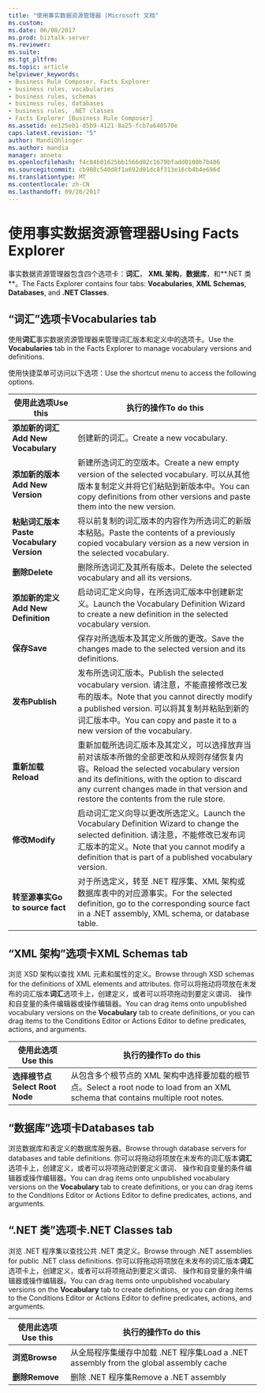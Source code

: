 ```yaml
---
title: "使用事实数据资源管理器 |Microsoft 文档"
ms.custom: 
ms.date: 06/08/2017
ms.prod: biztalk-server
ms.reviewer: 
ms.suite: 
ms.tgt_pltfrm: 
ms.topic: article
helpviewer_keywords:
- Business Rule Composer, Facts Explorer
- business rules, vocabularies
- business rules, schemas
- business rules, databases
- business rules, .NET classes
- Facts Explorer [Business Rule Composer]
ms.assetid: ee125eb1-d5b9-4121-8a25-fcb7a640570e
caps.latest.revision: "5"
author: MandiOhlinger
ms.author: mandia
manager: anneta
ms.openlocfilehash: f4c84b01625bb1566d02c1679bfadd0100b7b406
ms.sourcegitcommit: cb908c540d8f1a692d01dc8f313e16cb4b4e696d
ms.translationtype: MT
ms.contentlocale: zh-CN
ms.lasthandoff: 09/20/2017
---
```

# <a name="using-facts-explorer"></a><span data-ttu-id="951a5-102">使用事实数据资源管理器</span><span class="sxs-lookup"><span data-stu-id="951a5-102">Using Facts Explorer</span></span>
<span data-ttu-id="951a5-103">事实数据资源管理器包含四个选项卡：**词汇**， **XML 架构**，**数据库**，和**.NET 类**。</span><span class="sxs-lookup"><span data-stu-id="951a5-103">The Facts Explorer contains four tabs: **Vocabularies**, **XML Schemas**, **Databases**, and **.NET Classes**.</span></span>  
  
## <a name="vocabularies-tab"></a><span data-ttu-id="951a5-104">“词汇”选项卡</span><span class="sxs-lookup"><span data-stu-id="951a5-104">Vocabularies tab</span></span>  
 <span data-ttu-id="951a5-105">使用**词汇**事实数据资源管理器来管理词汇版本和定义中的选项卡。</span><span class="sxs-lookup"><span data-stu-id="951a5-105">Use the **Vocabularies** tab in the Facts Explorer to manage vocabulary versions and definitions.</span></span>  
  
 <span data-ttu-id="951a5-106">使用快捷菜单可访问以下选项：</span><span class="sxs-lookup"><span data-stu-id="951a5-106">Use the shortcut menu to access the following options.</span></span>  
  
|<span data-ttu-id="951a5-107">使用此选项</span><span class="sxs-lookup"><span data-stu-id="951a5-107">Use this</span></span>|<span data-ttu-id="951a5-108">执行的操作</span><span class="sxs-lookup"><span data-stu-id="951a5-108">To do this</span></span>|  
|--------------|----------------|  
|<span data-ttu-id="951a5-109">**添加新的词汇**</span><span class="sxs-lookup"><span data-stu-id="951a5-109">**Add New Vocabulary**</span></span>|<span data-ttu-id="951a5-110">创建新的词汇。</span><span class="sxs-lookup"><span data-stu-id="951a5-110">Create a new vocabulary.</span></span>|  
|<span data-ttu-id="951a5-111">**添加新的版本**</span><span class="sxs-lookup"><span data-stu-id="951a5-111">**Add New Version**</span></span>|<span data-ttu-id="951a5-112">新建所选词汇的空版本。</span><span class="sxs-lookup"><span data-stu-id="951a5-112">Create a new empty version of the selected vocabulary.</span></span> <span data-ttu-id="951a5-113">可以从其他版本复制定义并将它们粘贴到新版本中。</span><span class="sxs-lookup"><span data-stu-id="951a5-113">You can copy definitions from other versions and paste them into the new version.</span></span>|  
|<span data-ttu-id="951a5-114">**粘贴词汇版本**</span><span class="sxs-lookup"><span data-stu-id="951a5-114">**Paste Vocabulary Version**</span></span>|<span data-ttu-id="951a5-115">将以前复制的词汇版本的内容作为所选词汇的新版本粘贴。</span><span class="sxs-lookup"><span data-stu-id="951a5-115">Paste the contents of a previously copied vocabulary version as a new version in the selected vocabulary.</span></span>|  
|<span data-ttu-id="951a5-116">**删除**</span><span class="sxs-lookup"><span data-stu-id="951a5-116">**Delete**</span></span>|<span data-ttu-id="951a5-117">删除所选词汇及其所有版本。</span><span class="sxs-lookup"><span data-stu-id="951a5-117">Delete the selected vocabulary and all its versions.</span></span>|  
|<span data-ttu-id="951a5-118">**添加新的定义**</span><span class="sxs-lookup"><span data-stu-id="951a5-118">**Add New Definition**</span></span>|<span data-ttu-id="951a5-119">启动词汇定义向导，在所选词汇版本中创建新定义。</span><span class="sxs-lookup"><span data-stu-id="951a5-119">Launch the Vocabulary Definition Wizard to create a new definition in the selected vocabulary version.</span></span>|  
|<span data-ttu-id="951a5-120">**保存**</span><span class="sxs-lookup"><span data-stu-id="951a5-120">**Save**</span></span>|<span data-ttu-id="951a5-121">保存对所选版本及其定义所做的更改。</span><span class="sxs-lookup"><span data-stu-id="951a5-121">Save the changes made to the selected version and its definitions.</span></span>|  
|<span data-ttu-id="951a5-122">**发布**</span><span class="sxs-lookup"><span data-stu-id="951a5-122">**Publish**</span></span>|<span data-ttu-id="951a5-123">发布所选词汇版本。</span><span class="sxs-lookup"><span data-stu-id="951a5-123">Publish the selected vocabulary version.</span></span> <span data-ttu-id="951a5-124">请注意，不能直接修改已发布的版本。</span><span class="sxs-lookup"><span data-stu-id="951a5-124">Note that you cannot directly modify a published version.</span></span> <span data-ttu-id="951a5-125">可以将其复制并粘贴到新的词汇版本中。</span><span class="sxs-lookup"><span data-stu-id="951a5-125">You can copy and paste it to a new version of the vocabulary.</span></span>|  
|<span data-ttu-id="951a5-126">**重新加载**</span><span class="sxs-lookup"><span data-stu-id="951a5-126">**Reload**</span></span>|<span data-ttu-id="951a5-127">重新加载所选词汇版本及其定义，可以选择放弃当前对该版本所做的全部更改和从规则存储恢复内容。</span><span class="sxs-lookup"><span data-stu-id="951a5-127">Reload the selected vocabulary version and its definitions, with the option to discard any current changes made in that version and restore the contents from the rule store.</span></span>|  
|<span data-ttu-id="951a5-128">**修改**</span><span class="sxs-lookup"><span data-stu-id="951a5-128">**Modify**</span></span>|<span data-ttu-id="951a5-129">启动词汇定义向导以更改所选定义。</span><span class="sxs-lookup"><span data-stu-id="951a5-129">Launch the Vocabulary Definition Wizard to change the selected definition.</span></span> <span data-ttu-id="951a5-130">请注意，不能修改已发布词汇版本的定义。</span><span class="sxs-lookup"><span data-stu-id="951a5-130">Note that you cannot modify a definition that is part of a published vocabulary version.</span></span>|  
|<span data-ttu-id="951a5-131">**转至源事实**</span><span class="sxs-lookup"><span data-stu-id="951a5-131">**Go to source fact**</span></span>|<span data-ttu-id="951a5-132">对于所选定义，转至 .NET 程序集、XML 架构或数据库表中的对应源事实。</span><span class="sxs-lookup"><span data-stu-id="951a5-132">For the selected definition, go to the corresponding source fact in a .NET assembly, XML schema, or database table.</span></span>|  
  
## <a name="xml-schemas-tab"></a><span data-ttu-id="951a5-133">“XML 架构”选项卡</span><span class="sxs-lookup"><span data-stu-id="951a5-133">XML Schemas tab</span></span>  
 <span data-ttu-id="951a5-134">浏览 XSD 架构以查找 XML 元素和属性的定义。</span><span class="sxs-lookup"><span data-stu-id="951a5-134">Browse through XSD schemas for the definitions of XML elements and attributes.</span></span> <span data-ttu-id="951a5-135">你可以将拖动将项放在未发布的词汇版本**词汇**选项卡上，创建定义，或者可以将项拖动到要定义谓词、 操作和自变量的条件编辑器或操作编辑器。</span><span class="sxs-lookup"><span data-stu-id="951a5-135">You can drag items onto unpublished vocabulary versions on the **Vocabulary** tab to create definitions, or you can drag items to the Conditions Editor or Actions Editor to define predicates, actions, and arguments.</span></span>  
  
|<span data-ttu-id="951a5-136">使用此选项</span><span class="sxs-lookup"><span data-stu-id="951a5-136">Use this</span></span>|<span data-ttu-id="951a5-137">执行的操作</span><span class="sxs-lookup"><span data-stu-id="951a5-137">To do this</span></span>|  
|--------------|----------------|  
|<span data-ttu-id="951a5-138">**选择根节点**</span><span class="sxs-lookup"><span data-stu-id="951a5-138">**Select Root Node**</span></span>|<span data-ttu-id="951a5-139">从包含多个根节点的 XML 架构中选择要加载的根节点。</span><span class="sxs-lookup"><span data-stu-id="951a5-139">Select a root node to load from an XML schema that contains multiple root notes.</span></span>|  
  
## <a name="databases-tab"></a><span data-ttu-id="951a5-140">“数据库”选项卡</span><span class="sxs-lookup"><span data-stu-id="951a5-140">Databases tab</span></span>  
 <span data-ttu-id="951a5-141">浏览数据库和表定义的数据库服务器。</span><span class="sxs-lookup"><span data-stu-id="951a5-141">Browse through database servers for databases and table definitions.</span></span> <span data-ttu-id="951a5-142">你可以将拖动将项放在未发布的词汇版本**词汇**选项卡上，创建定义，或者可以将项拖动到要定义谓词、 操作和自变量的条件编辑器或操作编辑器。</span><span class="sxs-lookup"><span data-stu-id="951a5-142">You can drag items onto unpublished vocabulary versions on the **Vocabulary** tab to create definitions, or you can drag items to the Conditions Editor or Actions Editor to define predicates, actions, and arguments.</span></span>  
  
## <a name="net-classes-tab"></a><span data-ttu-id="951a5-143">“.NET 类”选项卡</span><span class="sxs-lookup"><span data-stu-id="951a5-143">.NET Classes tab</span></span>  
 <span data-ttu-id="951a5-144">浏览 .NET 程序集以查找公共 .NET 类定义。</span><span class="sxs-lookup"><span data-stu-id="951a5-144">Browse through .NET assemblies for public .NET class definitions.</span></span> <span data-ttu-id="951a5-145">你可以将拖动将项放在未发布的词汇版本**词汇**选项卡上，创建定义，或者可以将项拖动到要定义谓词、 操作和自变量的条件编辑器或操作编辑器。</span><span class="sxs-lookup"><span data-stu-id="951a5-145">You can drag items onto unpublished vocabulary versions on the **Vocabulary** tab to create definitions, or you can drag items to the Conditions Editor or Actions Editor to define predicates, actions, and arguments.</span></span>  
  
|<span data-ttu-id="951a5-146">使用此选项</span><span class="sxs-lookup"><span data-stu-id="951a5-146">Use this</span></span>|<span data-ttu-id="951a5-147">执行的操作</span><span class="sxs-lookup"><span data-stu-id="951a5-147">To do this</span></span>|  
|--------------|----------------|  
|<span data-ttu-id="951a5-148">**浏览**</span><span class="sxs-lookup"><span data-stu-id="951a5-148">**Browse**</span></span>|<span data-ttu-id="951a5-149">从全局程序集缓存中加载 .NET 程序集</span><span class="sxs-lookup"><span data-stu-id="951a5-149">Load a .NET assembly from the global assembly cache</span></span>|  
|<span data-ttu-id="951a5-150">**删除**</span><span class="sxs-lookup"><span data-stu-id="951a5-150">**Remove**</span></span>|<span data-ttu-id="951a5-151">删除 .NET 程序集</span><span class="sxs-lookup"><span data-stu-id="951a5-151">Remove a .NET assembly</span></span>|